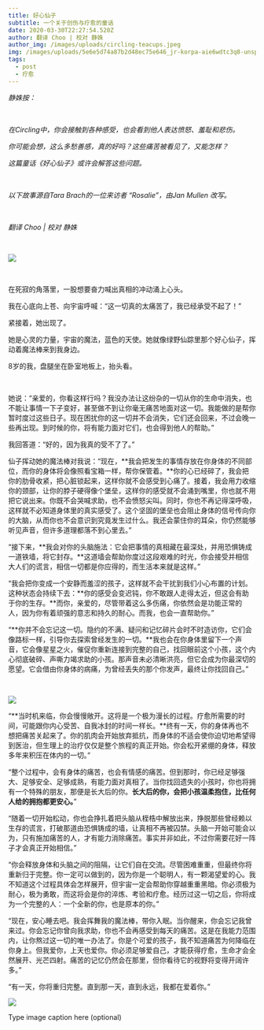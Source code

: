 ```yaml
---
title: 好心仙子
subtitle: 一个关于创伤与疗愈的童话
date: 2020-03-30T22:27:54.520Z
author: 翻译 Choo | 校对 静姝
author_img: /images/uploads/circling-teacups.jpeg
img: /images/uploads/5e6e5d74a87b2d48ec75e646_jr-korpa-aie6wdtc3q8-unsplash.jpg
tags:
  - post
  - 疗愈
---
```

‍*静姝按：*

*‍*

*在Circling中，你会接触到各种感受，也会看到他人表达愤怒、羞耻和悲伤。*

*你可能会想，这么多愁善感，真的好吗？这些痛苦被看见了，又能怎样？*

*这篇童话《好心仙子》或许会解答这些问题。*

*‍*

*以下故事源自Tara Brach的一位来访者 “Rosalie”，由Jan Mullen 改写。*

*‍*

*翻译 Choo | 校对 静姝*

‍

![](https://uploads-ssl.webflow.com/5e4b8703f08158a6472263bb/5e6e5f0543f225cc8a8b4535_caleb-woods-VZILDYoqn_U-unsplash.jpg)

‍

在死寂的角落里，一股想要奋力喊出真相的冲动涌上心头。

我在心底向上苍、向宇宙呼喊：“这一切真的太痛苦了，我已经承受不起了！”

紧接着，她出现了。

她是心灵的力量，宇宙的魔法，蓝色的天使。她就像绿野仙踪里那个好心仙子，挥动着魔法棒来到我身边。

8岁的我，盘腿坐在卧室地板上，抬头看。

‍

她说：“亲爱的，你看这样行吗？我没办法让这纷杂的一切从你的生命中消失，也不能让事情一下子变好，甚至做不到让你毫无痛苦地面对这一切。我能做的是帮你暂时度过这些日子。现在困扰你的这一切并不会消失，它们还会回来，不过会晚一些再出现。到时候的你，将有能力面对它们，也会得到他人的帮助。”

我回答道：“好的，因为我真的受不了了。”



仙子挥动她的魔法棒对我说：“现在，**我会把发生的事情存放在你身体的不同部位，而你的身体将会像照看宝箱一样，帮你保管着。**你的心已经碎了，我会把你的肋骨收紧，把心脏锁起来，这样你就不会感受到心痛了。接着，我会用力收缩你的颈部，让你的脖子硬得像个堡垒，这样你的感受就不会涌到嘴里，你也就不用把它说出来。你既不会哭喊求助，也不会愤怒尖叫。同时，你也不再记得深呼吸，这样就不必知道身体里的真实感受了。这个坚固的堡垒也会阻止身体的信号传向你的大脑，从而你也不会意识到究竟发生过什么。我还会蒙住你的耳朵，你仍然能够听见声音，但许多道理都落不到心里去。”



“接下来，**我会对你的头脑施法：它会把事情的真相藏在最深处，并用恐惧铸成一道铁墙，将它封存。**这道墙会帮助你度过这段艰难的时光，你会接受并相信大人们的谎言，相信一切都是你应得的，而生活本来就是这样。”



“我会把你变成一个安静而羞涩的孩子，这样就不会干扰到我们小心布置的计划。这种状态会持续下去：**你的感受会变迟钝，你不敢跟人走得太近，但这会有助于你的生存。**而你，亲爱的，尽管带着这么多伤痛，你依然会是功能正常的人，因为你有着顽强的意志和持久的耐心。而我，也会一直帮助你。”



“**你并不会忘记这一切。隐约的不满、疑问和记忆碎片会时不时造访你，它们会像路标一样，引导你去探索曾经发生的一切。**我也会在你身体里留下一个声音，它会像星星之火，催促你重新连接到完整的自己，找回眼前这个小孩，这个内心彻底破碎、声嘶力竭求助的小孩。那声音未必清晰洪亮，但它会成为你最深切的愿望。它会借由你身体的病痛，为曾经丢失的那个你发声，最终让你找回自己。”

‍

![](https://uploads-ssl.webflow.com/5e4b8703f08158a6472263bb/5e6e5dc57cd89a15cba4939f_jr-korpa-O-p6tKWPPig-unsplash.jpg)



“**当时机来临，你会慢慢敞开。这将是一个极为漫长的过程。疗愈所需要的时间，可能跟你内心受苦、自我冰封的时间一样长。**终有一天，你的身体再也不想把痛苦关起来了。你的肌肉会开始放弃抵抗，而身体的不适会使你迫切地希望得到医治，但生理上的治疗仅仅是整个旅程的真正开始。你会松开紧绷的身体，释放多年来积压在体内的一切。”



“整个过程中，会有身体的痛苦，也会有情感的痛苦。但到那时，你已经足够强大、足够安全、足够成熟，有能力面对真相了。当你找回遗失的小孩时，你也将拥有一个特殊的朋友，那便是长大后的你。**长大后的你，会把小孩温柔抱住，比任何人给的拥抱都更安心。**”



“随着一切开始松动，你也会挣扎着把头脑从桎梏中解放出来，挣脱那些曾经赖以生存的谎言，打破那道由恐惧铸成的墙，让真相不再被囚禁。头脑一开始可能会以为，只有施加痛苦的人，才有能力消除痛苦。事实并非如此，不过你需要花好一阵子才会真正开始相信。”



“你会释放身体和头脑之间的阻隔，让它们自在交流。尽管困难重重，但最终你将重新归于完整。你一定可以做到的，因为你是一个聪明人，有一颗渴望爱的心。我不知道这个过程具体会怎样展开，但宇宙一定会帮助你穿越重重黑暗。你必须极为耐心，极为勇敢，而这将会是你的淬炼、考验和疗愈。经历过这一切之后，你将成为一个完整的人：一个全新的你，也是原本的你。”



“现在，安心睡去吧。我会挥舞我的魔法棒，带你入眠。当你醒来，你会忘记我曾来过。你会忘记你曾向我求助，你也不会再感受到每天的痛苦。这是在我能力范围内，让你熬过这一切的唯一办法了。你是个可爱的孩子，我不知道痛苦为何降临在你身上。但我爱你，上天也爱你。你必须足够爱自己，才能获得疗愈，生命才会全然展开、光芒四射。痛苦的记忆仍然会在那里，但你看待它的视野将变得开阔许多。”



“有一天，你将重归完整。直到那一天，直到永远，我都在爱着你。”



![](https://uploads-ssl.webflow.com/5e4b8703f08158a6472263bb/5e6e5eeb43f2250c788b34dc_anna-kolosyuk-4R6pg0Iq5IU-unsplash.jpg)

Type image caption here (optional)